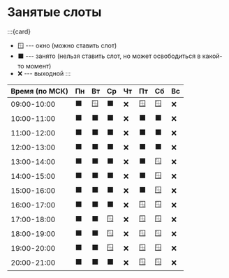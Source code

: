 # Занятые слоты

:::{card}
* 🪟 --- окно (можно ставить слот)
* ⬛ --- занято (нельзя ставить слот, но может освободиться в какой-то момент)
* ❌ --- выходной
:::

| Время (по МСК) | Пн | Вт | Ср | Чт | Пт | Сб | Вс |
|-------------|----|-----|----|-----|----|-----|----|
| 09:00-10:00 | ⬛ | 🪟 | ⬛ | ❌ | 🪟 | 🪟 | ❌ |
| 10:00-11:00 | ⬛ | ⬛ | ⬛ | ❌ | ⬛ | ⬛ | ❌ |
| 11:00-12:00 | ⬛ | ⬛ | ⬛ | ❌ | ⬛ | ⬛ | ❌ |
| 12:00-13:00 | ⬛ | ⬛ | ⬛ | ❌ | ⬛ | ⬛ | ❌ |
| 13:00-14:00 | ⬛ | ⬛ | ⬛ | ❌ | ⬛ | 🪟 | ❌ |
| 14:00-15:00 | ⬛ | ⬛ | ⬛ | ❌ | ⬛ | 🪟 | ❌ |
| 15:00-16:00 | ⬛ | ⬛ | ⬛ | ❌ | ⬛ | 🪟 | ❌ |
| 16:00-17:00 | ⬛ | ⬛ | ⬛ | ❌ | 🪟 | 🪟 | ❌ |
| 17:00-18:00 | ⬛ | ⬛ | 🪟 | ❌ | 🪟 | 🪟 | ❌ |
| 18:00-19:00 | ⬛ | ⬛ | 🪟 | ❌ | 🪟 | 🪟 | ❌ |
| 19:00-20:00 | ⬛ | ⬛ | 🪟 | ❌ | 🪟 | 🪟 | ❌ |
| 20:00-21:00 | ⬛ | ⬛ | ⬛ | ❌ | 🪟 | 🪟 | ❌ |